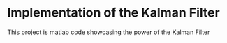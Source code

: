 # Implementation of the Kalman Filter
This project is matlab code showcasing the power of the Kalman Filter
